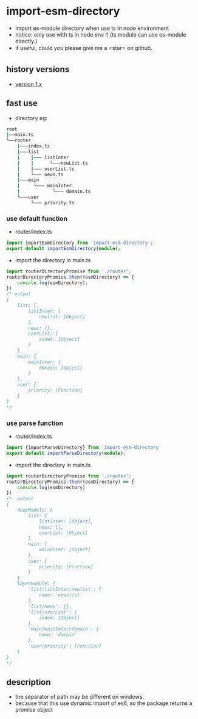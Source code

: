 # import-esm-directory

* import es-module directory when use ts in node environment
* notice: only use with ts in node env !! (ts module can use es-module directly.)
* if useful, could you please give me a ⭐️star⭐ on github.

## history versions

* [version 1.x](https://github.com/pomelott/import-esm-directory/blob/master/v1.md)

## fast use

* directory eg:

```bash
root
|——main.ts
└——router
    |———index.ts
    |———list
    |    |——— listInter
    |    |      └———newList.ts
    |    |——— userList.ts
    |    └——— news.ts
    |———main
    |     └——— mainInter
    |            └——— domain.ts
    └———user
         └——— priority.ts
```

### use default function

* router/index.ts

```ts
import importEsmDirectory from 'import-esm-directory';
export default importEsmDirectory(module);
```

* import the directory in main.ts

```ts
import routerDirectoryPromise from './router';
routerDirectoryPromise.then((esmDirectory) => {
    console.log(esmDirectory);
})
/* output
{
	list: {
		listInter: {
			newlist: [Object]
		},
		news: {},
		userList: {
			index: [Object]
		}
	},
	main: {
		mainInter: {
			domain: [Object]
		}
	},
	user: {
		priority: [Function]
	}
}
*/
```

### use parse function

* router/index.ts

```ts
import {importParseDirectory} from 'import-esm-directory'
export default importParseDirectory(module);
```

* import the directory in main.ts

```ts
import routerDirectoryPromise from './router';
routerDirectoryPromise.then((esmDirectory) => {
    console.log(esmDirectory)
})
/*  output
{
	deepModule: {
		list: {
			listInter: [Object],
			news: {},
			userList: [Object]
		},
		main: {
			mainInter: [Object]
		},
		user: {
			priority: [Function]
		}
	},
	layerModule: {
		'list/listInter/newlist': {
			name: 'newslist'
		},
		'list/news': {},
		'list/userList': {
			index: [Object]
		},
		'main/mainInter/domain': {
			name: 'domain'
		},
		'user/priority': [Function]
	}
}
*/
```

## description

* the separator of path may be different on windows.
* because that this use dynamic import of es6, so the package returns a promise object
